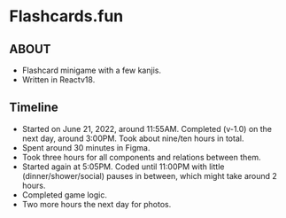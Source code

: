 # Flashcards.fun

## ABOUT
- Flashcard minigame with a few kanjis.
- Written in Reactv18.

## Timeline
- Started on June 21, 2022, around 11:55AM. Completed (v-1.0) on the next day, around 3:00PM. Took about nine/ten hours in total. 
- Spent around 30 minutes in Figma.
- Took three hours for all components and relations between them.
- Started again at 5:05PM. Coded until 11:00PM with little (dinner/shower/social) pauses in between, which might take around 2 hours.
- Completed game logic.
- Two more hours the next day for photos.

